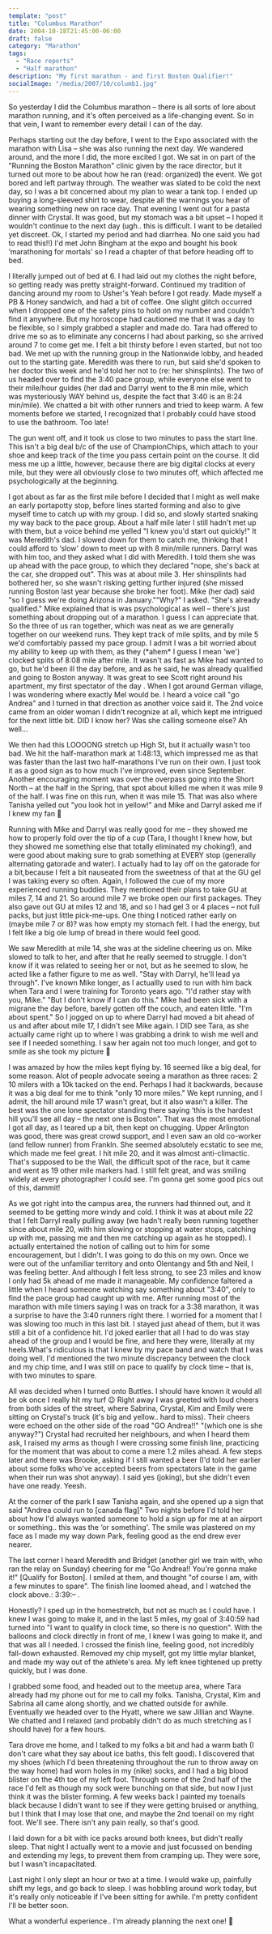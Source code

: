 ```yaml
---
template: "post"
title: "Columbus Marathon"
date: 2004-10-18T21:45:00-06:00
draft: false
category: "Marathon"
tags:
  - "Race reports"
  - "Half marathon"
description: "My first marathon - and first Boston Qualifier!"
socialImage: "/media/2007/10/columb1.jpg"
---
```



So yesterday I did the Columbus marathon – there is all sorts of lore about marathon running, and it's often perceived as a life-changing event. So in that vein, I want to remember every detail I can of the day.

Perhaps starting out the day before, I went to the Expo associated with the marathon with Lisa – she was also running the next day. We wandered around, and the more I did, the more excited I got. We sat in on part of the "Running the Boston Marathon" clinic given by the race director, but it turned out more to be about how he ran (read: organized) the event. We got bored and left partway through. The weather was slated to be cold the next day, so I was a bit concerned about my plan to wear a tank top. I ended up buying a long-sleeved shirt to wear, despite all the warnings you hear of wearing something new on race day. That evening I went out for a pasta dinner with Crystal. It was good, but my stomach was a bit upset – I hoped it wouldn't continue to the next day (ugh.. this is difficult. I want to be detailed yet discreet. Ok, I started my period and had diarrhea. No one said you had to read this!!) I'd met John Bingham at the expo and bought his book &#8216;marathoning for mortals' so I read a chapter of that before heading off to bed.

I literally jumped out of bed at 6. I had laid out my clothes the night before, so getting ready was pretty straight-forward. Continued my tradition of dancing around my room to Usher's Yeah before I got ready. Made myself a PB & Honey sandwich, and had a bit of coffee. One slight glitch occurred when I dropped one of the safety pins to hold on my number and couldn't find it anywhere. But my horoscope had cautioned me that it was a day to be flexible, so I simply grabbed a stapler and made do. Tara had offered to drive me so as to eliminate any concerns I had about parking, so she arrived around 7 to come get me. I felt a bit thirsty before I even started, but not too bad. We met up with the running group in the Nationwide lobby, and headed out to the starting gate. Meredith was there to run, but said she'd spoken to her doctor this week and he'd told her not to (re: her shinsplints). The two of us headed over to find the 3:40 pace group, while everyone else went to their mile/hour guides (her dad and Darryl went to the 8 min mile, which was mysteriously WAY behind us, despite the fact that 3:40 is an 8:24 min/mile). We chatted a bit with other runners and tried to keep warm. A few moments before we started, I recognized that I probably could have stood to use the bathroom. Too late!

The gun went off, and it took us close to two minutes to pass the start line. This isn't a big deal b/c of the use of ChampionChips, which attach to your shoe and keep track of the time you pass certain point on the course. It did mess me up a little, however, because there are big digital clocks at every mile, but they were all obviously close to two minutes off, which affected me psychologically at the beginning.

I got about as far as the first mile before I decided that I might as well make an early portapotty stop, before lines started forming and also to give myself time to catch up with my group. I did so, and slowly started snaking my way back to the pace group. About a half mile later I still hadn't met up with them, but a voice behind me yelled "I knew you'd start out quickly!" It was Meredith's dad. I slowed down for them to catch me, thinking that I could afford to &#8216;slow' down to meet up with 8 min/mile runners. Darryl was with him too, and they asked what I did with Meredith. I told them she was up ahead with the pace group, to which they declared "nope, she's back at the car, she dropped out". This was at about mile 3. Her shinsplints had bothered her, so she wasn't risking getting further injured (she missed running Boston last year because she broke her foot). Mike (her dad) said "so I guess we're doing Arizona in January.""Why?" I asked. "She's already qualified." Mike explained that is was psychological as well – there's just something about dropping out of a marathon. I guess I can appreciate that. So the three of us ran together, which was neat as we are generally together on our weekend runs. They kept track of mile splits, and by mile 5 we'd comfortably passed my pace group. I admit I was a bit worried about my ability to keep up with them, as they (\*ahem\* I guess I mean &#8216;we') clocked splits of 8:08 mile after mile. It wasn't as fast as Mike had wanted to go, but he'd been ill the day before, and as he said, he was already qualified and going to Boston anyway. It was great to see Scott right around his apartment, my first spectator of the day . When I got around German village, I was wondering where exactly Mel would be. I heard a voice call "go Andrea" and I turned in that direction as another voice said it. The 2nd voice came from an older woman I didn't recognize at all, which kept me intrigued for the next little bit. DID I know her? Was she calling someone else? Ah well&#8230;

We then had this LOOOONG stretch up High St, but it actually wasn't too bad. We hit the half-marathon mark at 1:48:13, which impressed me as that was faster than the last two half-marathons I've run on their own. I just took it as a good sign as to how much I've improved, even since September. Another encouraging moment was over the overpass going into the Short North – at the half in the Spring, that spot about killed me when it was mile 9 of the half. I was fine on this run, when it was mile 15. That was also where Tanisha yelled out "you look hot in yellow!" and Mike and Darryl asked me if I knew my fan 🙂

Running with Mike and Darryl was really good for me – they showed me how to properly fold over the tip of a cup (Tara, I thought I knew how, but they showed me something else that totally eliminated my choking!), and were good about making sure to grab something at EVERY stop (generally alternating gatorade and water). I actually had to lay off on the gatorade for a bit,because I felt a bit nauseated from the sweetness of that at the GU gel I was taking every so often. Again, I followed the cue of my more experienced running buddies. They mentioned their plans to take GU at miles 7, 14 and 21. So around mile 7 we broke open our first packages. They also gave out GU at miles 12 and 18, and so I had gel 3 or 4 places – not full packs, but just little pick-me-ups. One thing I noticed rather early on (maybe mile 7 or 8)? was how empty my stomach felt. I had the energy, but I felt like a big ole lump of bread in there would feel good.

We saw Meredith at mile 14, she was at the sideline cheering us on. Mike slowed to talk to her, and after that he really seemed to struggle. I don't know if it was related to seeing her or not, but as he seemed to slow, he acted like a father figure to me as well. "Stay with Darryl, he'll lead ya through". I've known Mike longer, as I actuallly used to run with him back when Tara and I were training for Toronto years ago. "I'd rather stay with you, Mike." "But I don't know if I can do this." Mike had been sick with a migrane the day before, barely gotten off the couch, and eaten little. "I'm about spent." So I jogged on up to where Darryl had moved a bit ahead of us and after about mile 17, I didn't see Mike again. I DID see Tara, as she actually came right up to where I was grabbing a drink to wish me well and see if I needed something. I saw her again not too much longer, and got to smile as she took my picture 🙂

I was amazed by how the miles kept flying by. 16 seemed like a big deal, for some reason. Alot of people advocate seeing a marathon as three races: 2 10 milers with a 10k tacked on the end. Perhaps I had it backwards, because it was a big deal for me to think "only 10 more miles." We kept running, and I admit, the hill around mile 17 wasn't great, but it also wasn't a killer. The best was the one lone spectator standing there saying &#8216;this is the hardest hill you'll see all day – the next one is Boston". That was the most emotional I got all day, as I teared up a bit, then kept on chugging. Upper Arlington was good, there was great crowd support, and I even saw an old co-worker (and fellow runner) from Frankln. She seemed absolutely ecstatic to see me, which made me feel great. I hit mile 20, and it was almost anti-climactic. That's supposed to be the Wall, the difficult spot of the race, but it came and went as 19 other mile markers had. I still felt great, and was smiling widely at every photographer I could see. I'm gonna get some good pics out of this, dammit!

As we got right into the campus area, the runners had thinned out, and it seemed to be getting more windy and cold. I think it was at about mile 22 that I felt Darryl really pulling away (we hadn't really been running together since about mile 20, with him slowing or stopping at water stops, catching up with me, passing me and then me catching up again as he stopped). I actually entertained the notion of calling out to him for some encouragement, but I didn't. I was going to do this on my own. Once we were out of the unfamiliar territory and onto Olentangy and 5th and Neil, I was feeling better. And although I felt less strong, to see 23 miles and know I only had 5k ahead of me made it manageable. My confidence faltered a little when I heard someone watching say something about "3:40", only to find the pace group had caught up with me. After running most of the marathon with mile timers saying I was on track for a 3:38 marathon, it was a surprise to have the 3:40 runners right there. I worried for a moment that I was slowing too much in this last bit. I stayed just ahead of them, but it was still a bit of a confidence hit. I'd joked earlier that all I had to do was stay ahead of the group and I would be fine, and here they were, literally at my heels.What's ridiculous is that I knew by my pace band and watch that I was doing well. I'd mentioned the two minute discrepancy between the clock and my chip time, and I was still on pace to qualify by clock time – that is, with two minutes to spare.

All was decided when I turned onto Buttles. I should have known it would all be ok once I really hit my turf 😉 Right away I was greeted with loud cheers from both sides of the street, where Sabrina, Crystal, Kim and Emily were sitting on Crystal's truck (it's big and yellow.. hard to miss). Their cheers were echoed on the other side of the road "GO Andrea!!" "(which one is she anyway?") Crystal had recruited her neighbours, and when I heard them ask, I raised my arms as though I were crossing some finish line, practicing for the moment that was about to come a mere 1.2 miles ahead. A few steps later and there was Brooke, asking if I still wanted a beer (I'd told her earlier about some folks who've accepted beers from spectators late in the game when their run was shot anyway). I said yes (joking), but she didn't even have one ready. Yeesh.

At the corner of the park I saw Tanisha again, and she opened up a sign that said "Andrea could run to [canada flag]" Two nights before I'd told her about how I'd always wanted someone to hold a sign up for me at an airport or something.. this was the &#8216;or something'. The smile was plastered on my face as I made my way down Park, feeling good as the end drew ever nearer.

The last corner I heard Meredith and Bridget (another girl we train with, who ran the relay on Sunday) cheering for me "Go Andrea!! You're gonna make it!" [Qualify for Boston]. I smiled at them, and thought "of course I am, with a few minutes to spare". The finish line loomed ahead, and I watched the clock above.: 3:39:– .

Honestly? I sped up in the homestretch, but not as much as I could have. I knew I was going to make it, and in the last 5 miles, my goal of 3:40:59 had turned into "I want to qualify in clock time, so there is no question". With the balloons and clock directly in front of me, I knew I was going to make it, and that was all I needed. I crossed the finish line, feeling good, not incredibly fall-down exhausted. Removed my chip myself, got my little mylar blanket, and made my way out of the athlete's area. My left knee tightened up pretty quickly, but I was done.

I grabbed some food, and headed out to the meetup area, where Tara already had my phone out for me to call my folks. Tanisha, Crystal, Kim and Sabrina all came along shortly, and we chatted outside for awhile. Eventually we headed over to the Hyatt, where we saw Jillian and Wayne. We chatted and I relaxed (and probably didn't do as much stretching as I should have) for a few hours.

Tara drove me home, and I talked to my folks a bit and had a warm bath (I don't care what they say about ice baths, this felt good). I discovered that my shoes (which I'd been threatening throughout the run to throw away on the way home) had worn holes in my (nike) socks, and I had a big blood blister on the 4th toe of my left foot. Through some of the 2nd half of the race I'd felt as though my sock were bunching on that side, but now I just think it was the blister forming. A few weeks back I painted my toenails black because I didn't want to see if they were getting bruised or anything, but I think that I may lose that one, and maybe the 2nd toenail on my right foot. We'll see. There isn't any pain really, so that's good.

I laid down for a bit with ice packs around both knees, but didn't really sleep. That night I actually went to a movie and just focussed on bending and extending my legs, to prevent them from cramping up. They were sore, but I wasn't incapacitated.

Last night I only slept an hour or two at a time. I would wake up, painfully shift my legs, and go back to sleep. I was hobbling around work today, but it's really only noticeable if I've been sitting for awhile. I'm pretty confident I'll be better soon.

What a wonderful experience.. I'm already planning the next one! 🙂